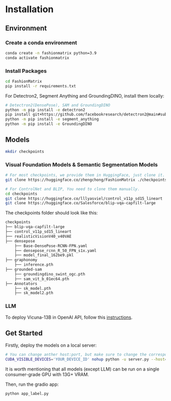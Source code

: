 # Installation

## Environment

### Create a conda environment
```bash
conda create -n fashionmatrix python=3.9
conda activate fashionmatrix
```
### Install Packages
```bash
cd FashionMatrix
pip install -r requirements.txt
```

For Detectron2, Segment Anything and GroundingDINO, install them locally:
```bash
# Detectron2(DensePose), SAM and GroundingDINO
python -m pip install -e detectron2
pip install git+https://github.com/facebookresearch/detectron2@main#subdirectory=projects/DensePose
python -m pip install -e segment_anything
python -m pip install -e GroundingDINO
```

## Models
```bash
mkdir checkpoints

```

### Visual Foundation Models & Semantic Segmentation Models

```bash
# For most checkpoints, we provide them in HuggingFace, just clone it.
git clone https://huggingface.co/zhengchong/FashionMatrix ./checkpoints

# For ControlNet and BLIP, You need to clone them manually.
cd checkpoints
git clone https://huggingface.co/lllyasviel/control_v11p_sd15_lineart
git clone https://huggingface.co/Salesforce/blip-vqa-capfilt-large
```

The checkpoints folder should look like this:
```bash
checkpoints
├── blip-vqa-capfilt-large
├── control_v11p_sd15_lineart
├── realisticVisionV40_v40VAE
├── densepose
    ├── Base-DensePose-RCNN-FPN.yaml
    ├── densepose_rcnn_R_50_FPN_s1x.yaml
    ├── model_final_162be9.pkl
├── graphonomy
    ├── inference.pth
├── grounded-sam
    ├── groundingdino_swint_ogc.pth
    ├── sam_vit_b_01ec64.pth
├── Annotators
    ├── sk_model.pth
    ├── sk_model2.pth
```
### LLM
To deploy Vicuna-13B in OpenAI API, follow this [instructions](https://github.com/lm-sys/FastChat/blob/main/docs/openai_api.md).

## Get Started
Firstly, deploy the models on a local server:
```bash
# You can change anther host:port, but make sure to change the corresponding address in api.py
CUDA_VISIBLE_DEVICES='YOUR_DEVICE_ID' nohup python -u server.py --host=0.0.0.0 --port=8123 >server.log 2>&1 &
```
It is worth mentioning that all models (except LLM) can be run on a single consumer-grade GPU with 13G+ VRAM.

Then, run the gradio app:
```bash
python app_label.py
```
